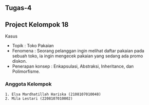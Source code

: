 ## Tugas-4
## Project Kelompok 18
   Kasus
   - Topik : Toko Pakaian
   - Fenomena : Seorang pelanggan ingin melihat daftar pakaian pada sebuah toko, ia ingin mengecek
     pakaian yang sedang ada promo diskon.
   - Penerapan konsep : Enkapsulasi, Abstraksi, Inheritance, dan Polimorfisme.

### Anggota Kelompok
    1. Elsa Mardhatillah Hariska (2108107010048)
    2. Mila Lestari (2208107010002)
